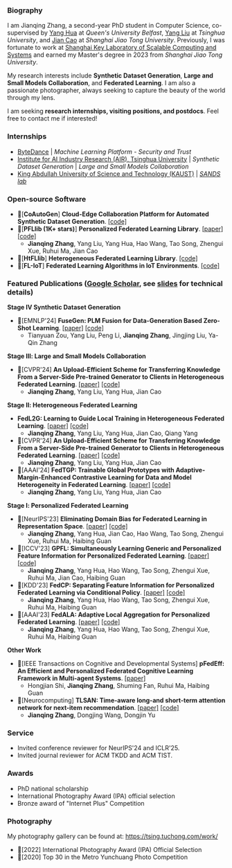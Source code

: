 ### Biography

I am Jianqing Zhang, a second-year PhD student in Computer Science, co-supervised by [Yang Hua](https://scholar.google.com/citations?hl=zh-CN&user=N0tFi8MAAAAJ) at _Queen's University Belfast_, [Yang Liu](https://sites.google.com/site/yangliuveronica/) at _Tsinghua University_, and [Jian Cao](https://scholar.google.com/citations?hl=zh-CN&user=aEacdCQAAAAJ) at _Shanghai Jiao Tong University_. Previously, I was fortunate to work at [Shanghai Key Laboratory of Scalable Computing and Systems](https://tcloud.sjtu.edu.cn/) and earned my Master's degree in 2023 from _Shanghai Jiao Tong University_.

My research interests include **Synthetic Dataset Generation**, **Large and Small Models Collaboration**, and **Federated Learning**. I am also a passionate photographer, always seeking to capture the beauty of the world through my lens.

I am seeking **research internships, visiting positions, and postdocs**. Feel free to contact me if interested!



### Internships

- [ByteDance](https://www.bytedance.com/en) | *Machine Learning Platform - Security and Trust* 
- [Institute for AI Industry Research (AIR), Tsinghua University](https://air.tsinghua.edu.cn/en/) | *Synthetic Dataset Generation* | *Large and Small Models Collaboration* 
- [King Abdullah University of Science and Technology (KAUST)](https://www.kaust.edu.sa/en/) | [*SANDS lab*](https://sands.kaust.edu.sa/#sands)

### Open-source Software

- 🎉\[**CoAutoGen**\] **Cloud-Edge Collaboration Platform for Automated Synthetic Dataset Generation**. [\[code\]](https://github.com/TsingZ0/EdgeAutoSyn)
- 🎉\[**PFLlib (1K+ stars)**\] **Personalized Federated Learning Library**. [\[paper\]](https://arxiv.org/abs/2312.04992) [\[code\]](https://github.com/TsingZ0/PFLlib) 
  - **Jianqing Zhang**, Yang Liu, Yang Hua, Hao Wang, Tao Song, Zhengui Xue, Ruhui Ma, Jian Cao
- 🎉\[**HtFLlib**\] **Heterogeneous Federated Learning Library**. [\[code\]](https://github.com/TsingZ0/HtFL)
- 🎉\[**FL-IoT**\] **Federated Learning Algorithms in IoT Environments**. [\[code\]](https://github.com/TsingZ0/FL-IoT)


### Featured Publications ([Google Scholar](https://scholar.google.com/citations?user=lppe2vwAAAAJ&hl=zh-CN), see [slides](./slides_for_summary.pdf) for technical details)

**Stage Ⅳ Synthetic Dataset Generation**
- 🎉\[EMNLP'24\] **FuseGen: PLM Fusion for Data-Generation Based Zero-Shot Learning**. [\[paper\]](https://arxiv.org/abs/2406.12527) [\[code\]](https://github.com/LindaLydia/FuseGen)
  - Tianyuan Zou, Yang Liu, Peng Li, **Jianqing Zhang**, Jingjing Liu, Ya-Qin Zhang 

**Stage Ⅲ: Large and Small Models Collaboration**
- 🎉\[CVPR'24\] **An Upload-Efficient Scheme for Transferring Knowledge From a Server-Side Pre-trained Generator to Clients in Heterogeneous Federated Learning**. [\[paper\]](https://arxiv.org/abs/2403.15760) [\[code\]](https://github.com/TsingZ0/FedKTL)
  - **Jianqing Zhang**, Yang Liu, Yang Hua, Jian Cao

**Stage Ⅱ: Heterogeneous Federated Learning**
- **FedL2G: Learning to Guide Local Training in Heterogeneous Federated Learning**. [\[paper\]](https://arxiv.org/abs/2410.06490) [\[code\]](https://github.com/TsingZ0/FedL2G)
  - **Jianqing Zhang**, Yang Liu, Yang Hua, Jian Cao, Qiang Yang 
- 🎉\[CVPR'24\] **An Upload-Efficient Scheme for Transferring Knowledge From a Server-Side Pre-trained Generator to Clients in Heterogeneous Federated Learning**. [\[paper\]](https://arxiv.org/abs/2403.15760) [\[code\]](https://github.com/TsingZ0/FedKTL)
  - **Jianqing Zhang**, Yang Liu, Yang Hua, Jian Cao 
- 🎉\[AAAI'24\] **FedTGP: Trainable Global Prototypes with Adaptive-Margin-Enhanced Contrastive Learning for Data and Model Heterogeneity in Federated Learning**. [\[paper\]](https://arxiv.org/abs/2401.03230) [\[code\]](https://github.com/TsingZ0/FedTGP)
  - **Jianqing Zhang**, Yang Liu, Yang Hua, Jian Cao 

**Stage Ⅰ: Personalized Federated Learning**
- 🎉\[NeurIPS'23\] **Eliminating Domain Bias for Federated Learning in Representation Space**. [\[paper\]](https://arxiv.org/abs/2311.14975) [\[code\]](https://github.com/TsingZ0/DBE
)
  - **Jianqing Zhang**, Yang Hua, Jian Cao, Hao Wang, Tao Song, Zhengui Xue, Ruhui Ma, Haibing Guan 
- 🎉\[ICCV'23\] **GPFL: Simultaneously Learning Generic and Personalized Feature Information for Personalized Federated Learning**. [\[paper\]](https://arxiv.org/pdf/2308.10279v3.pdf) [\[code\]](https://github.com/TsingZ0/GPFL)
  - **Jianqing Zhang**, Yang Hua, Hao Wang, Tao Song, Zhengui Xue, Ruhui Ma, Jian Cao, Haibing Guan 
- 🎉\[KDD'23\] **FedCP: Separating Feature Information for Personalized Federated Learning via Conditional Policy**. [\[paper\]](https://arxiv.org/pdf/2307.01217v2.pdf) [\[code\]](https://github.com/TsingZ0/FedCP)
  - **Jianqing Zhang**, Yang Hua, Hao Wang, Tao Song, Zhengui Xue, Ruhui Ma, Haibing Guan 
- 🎉\[AAAI'23\] **FedALA: Adaptive Local Aggregation for Personalized Federated Learning**. [\[paper\]](https://arxiv.org/pdf/2212.01197v4.pdf) [\[code\]](https://github.com/TsingZ0/FedALA)
  - **Jianqing Zhang**, Yang Hua, Hao Wang, Tao Song, Zhengui Xue, Ruhui Ma, Haibing Guan 

**Other Work**
- 🎉\[IEEE Transactions on Cognitive and Developmental Systems\] **pFedEff: An Efficient and Personalized Federated Cognitive Learning Framework in Multi-agent Systems**. [\[paper\]](https://ieeexplore.ieee.org/abstract/document/10163405/)
  - Hongjian Shi, **Jianqing Zhang**, Shuming Fan, Ruhui Ma, Haibing Guan 
- 🎉\[Neurocomputing\] **TLSAN: Time-aware long-and short-term attention network for next-item recommendation**. [\[paper\]](https://doi.org/10.1016/j.neucom.2021.02.015) [\[code\]](https://github.com/TsingZ0/TLSAN)
  - **Jianqing Zhang**, Dongjing Wang, Dongjin Yu 


### Service

- Invited conference reviewer for NeurIPS'24 and ICLR'25.
- Invited journal reviewer for ACM TKDD and ACM TIST. 


### Awards

- PhD national scholarship
- International Photography Award (IPA) official selection
- Bronze award of "Internet Plus" Competition


### Photography

My photography gallery can be found at: https://tsing.tuchong.com/work/

- 🎉\[2022\] International Photography Award (IPA) Official Selection
- 🎉\[2020\] Top 30 in the Metro Yunchuang Photo Competition
